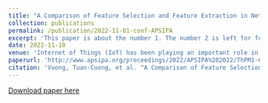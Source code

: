 ```yaml
---
title: "A Comparison of Feature Selection and Feature Extraction in Network Intrusion Detection Systems"
collection: publications
permalink: /publication/2022-11-01-conf-APSIPA
excerpt: 'This paper is about the number 1. The number 2 is left for future work.'
date: 2022-11-10
venue: 'Internet of Things (IoT) has been playing an important role in many sectors, such as smart cities, smart agriculture, smart healthcare, and smart manufacturing. However, IoT devices are vulnerable to cyber-attacks, which may result in security breaches and data leakages. To effectively prevent these attacks, a variety of machine learning-based network intrusion detection methods for IoT networks have been developed, which often rely on either feature extraction or feature selection techniques for reducing the dimension of input data before being fed to machine learning models. This aims to make the detection complexity low enough for real-time operations, which is particularly vital in intrusion detection systems. This paper provides a comprehensive comparison between these two methods in terms of various performance metrics, namely, precision rate, recall rate, detection accuracy, as well as runtime complexity, in the presence of UNSW-NB15 dataset. Note that such a comparison between feature selection and feature extraction methods has been overlooked in the literature. Furthermore, based on this comparison, we provide a useful guideline on selecting a suitable intrusion detection type for each specific scenario.'
paperurl: 'http://www.apsipa.org/proceedings/2022/APSIPA%202022/ThPM1-6/1570840554.pdf'
citation: 'Vuong, Tuan-Cuong, et al. "A Comparison of Feature Selection and Feature Extraction in Network Intrusion Detection Systems."'
---
```



[Download paper here](http://cngvng.github.io/files/2022-11-01-conf-APSIPA.pdf)


